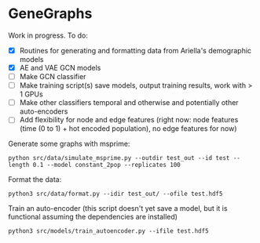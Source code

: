 # GeneGraphs

Work in progress.  To do:
- [x] Routines for generating and formatting data from Ariella's demographic models
- [x] AE and VAE GCN models
- [ ] Make GCN classifier
- [ ] Make training script(s) save models, output training results, work with > 1 GPUs
- [ ] Make other classifiers temporal and otherwise and potentially other auto-encoders
- [ ] Add flexibility for node and edge features (right now: node features (time (0 to 1) + hot encoded population), no edge features for now)

Generate some graphs with msprime:

```
python src/data/simulate_msprime.py --outdir test_out --id test --length 0.1 --model constant_2pop --replicates 100
```

Format the data:

```
python3 src/data/format.py --idir test_out/ --ofile test.hdf5
```

Train an auto-encoder (this script doesn't yet save a model, but it is functional assuming the dependencies are installed)

```
python3 src/models/train_autoencoder.py --ifile test.hdf5
```
